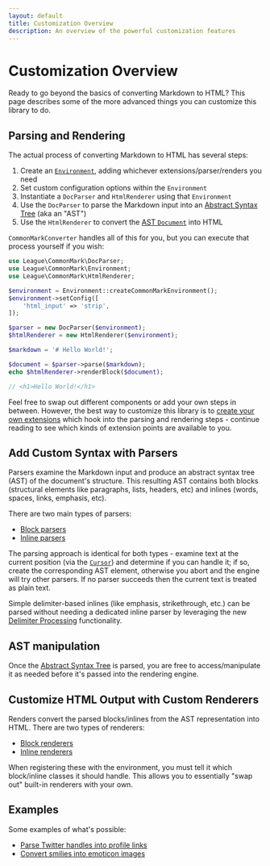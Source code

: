 ```yaml
---
layout: default
title: Customization Overview
description: An overview of the powerful customization features
---
```


# Customization Overview

Ready to go beyond the basics of converting Markdown to HTML? This page describes some of the more advanced things you can customize this library to do.

## Parsing and Rendering

The actual process of converting Markdown to HTML has several steps:

 1. Create an [`Environment`](/1.5/customization/environment/), adding whichever extensions/parser/renders you need
 2. Set custom configuration options within the `Environment`
 3. Instantiate a `DocParser` and `HtmlRenderer` using that `Environment`
 4. Use the `DocParser` to parse the Markdown input into an [Abstract Syntax Tree](/1.5/customization/abstract-syntax-tree/) (aka an "AST")
 5. Use the `HtmlRenderer` to convert the [AST `Document`](/1.5/customization/abstract-syntax-tree/#document) into HTML

`CommonMarkConverter` handles all of this for you, but you can execute that process yourself if you wish:

```php
use League\CommonMark\DocParser;
use League\CommonMark\Environment;
use League\CommonMark\HtmlRenderer;

$environment = Environment::createCommonMarkEnvironment();
$environment->setConfig([
    'html_input' => 'strip',
]);

$parser = new DocParser($environment);
$htmlRenderer = new HtmlRenderer($environment);

$markdown = '# Hello World!';

$document = $parser->parse($markdown);
echo $htmlRenderer->renderBlock($document);

// <h1>Hello World!</h1>
```

Feel free to swap out different components or add your own steps in between.  However, the best way to customize this library is to [create your own extensions](/1.5/customization/extensions/) which hook into the parsing and rendering steps - continue reading to see which kinds of extension points are available to you.

## Add Custom Syntax with Parsers

Parsers examine the Markdown input and produce an abstract syntax tree (AST) of the document's structure.
This resulting AST contains both blocks (structural elements like paragraphs, lists, headers, etc) and inlines (words, spaces, links, emphasis, etc).

There are two main types of parsers:

- [Block parsers](/1.5/customization/block-parsing/)
- [Inline parsers](/1.5/customization/inline-parsing/)

The parsing approach is identical for both types - examine text at the current position (via the [`Cursor`](/1.5/customization/cursor/)) and determine if you can handle it;
if so, create the corresponding AST element,
otherwise you abort and the engine will try other parsers.  If no parser succeeds then the current text is treated as plain text.

Simple delimiter-based inlines (like emphasis, strikethrough, etc.) can be parsed without needing a dedicated inline parser by leveraging the new [Delimiter Processing](/1.5/customization/delimiter-processing/) functionality.

## AST manipulation

Once the [Abstract Syntax Tree](/1.5/customization/abstract-syntax-tree/) is parsed, you are free to access/manipulate it as needed before it's passed into the rendering engine.

## Customize HTML Output with Custom Renderers

Renders convert the parsed blocks/inlines from the AST representation into HTML.  There are two types of renderers:

- [Block renderers](/1.5/customization/block-rendering/)
- [Inline renderers](/1.5/customization/inline-rendering/)

When registering these with the environment, you must tell it which block/inline classes it should handle.  This allows you
to essentially "swap out" built-in renderers with your own.

## Examples

Some examples of what's possible:

- [Parse Twitter handles into profile links](/1.5/customization/inline-parsing#example-1---twitter-handles)
- [Convert smilies into emoticon images](/1.5/customization/inline-parsing#example-2---emoticons)
